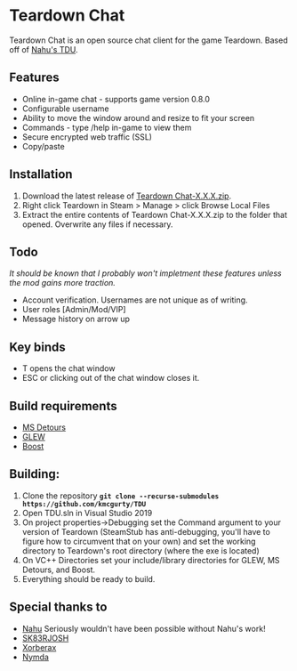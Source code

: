 # Teardown Chat
Teardown Chat is an open source chat client for the game Teardown. Based off of [Nahu's TDU](https://github.com/nxhu64/TDU).

## Features
* Online in-game chat - supports game version 0.8.0
* Configurable username
* Ability to move the window around and resize to fit your screen
* Commands - type /help in-game to view them
* Secure encrypted web traffic (SSL)
* Copy/paste

## Installation
1. Download the latest release of [Teardown Chat-X.X.X.zip](http://github.com/kmcgurty/TDU/releases/latest).
2. Right click Teardown in Steam > Manage > click Browse Local Files
3. Extract the entire contents of Teardown Chat-X.X.X.zip to the folder that opened. Overwrite any files if necessary.

## Todo
*It should be known that I probably won't impletment these features unless the mod gains more traction.*
* Account verification. Usernames are not unique as of writing.
* User roles [Admin/Mod/VIP]
* Message history on arrow up

## Key binds
* T opens the chat window
* ESC or clicking out of the chat window closes it.

## Build requirements
* [MS Detours](https://github.com/microsoft/Detours)
* [GLEW](http://glew.sourceforge.net/)
* [Boost](https://github.com/boostorg/boost)

## Building:
1. Clone the repository **`git clone --recurse-submodules https://github.com/kmcgurty/TDU`**
2. Open TDU.sln in Visual Studio 2019
3. On project properties->Debugging set the Command argument to your version of Teardown (SteamStub has anti-debugging, you'll have to figure how to circumvent that on your own) and set the working directory to Teardown's root directory (where the exe is located)
4. On VC++ Directories set your include/library directories for GLEW, MS Detours, and Boost.
5. Everything should be ready to build.

## Special thanks to
* [Nahu](https://github.com/nxhu64/) Seriously wouldn't have been possible without Nahu's work!
* [SK83RJOSH](https://github.com/SK83RJOSH)
* [Xorberax](https://github.com/ss-gnalvesteffer)
* [Nymda](https://github.com/nymda)
